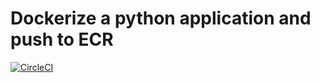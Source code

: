 # Dockerize a python application and push to ECR
[![CircleCI](https://dl.circleci.com/status-badge/img/gh/mrvincentoti/Dockerize-python-app/tree/master.svg?style=svg)](https://dl.circleci.com/status-badge/redirect/gh/mrvincentoti/Dockerize-python-app/tree/master)
